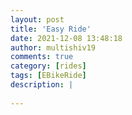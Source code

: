 ```yaml
---
layout: post
title: 'Easy Ride'
date: 2021-12-08 13:48:18
author: multishiv19
comments: true
category: [rides]
tags: [EBikeRide]
description: |
    
---
```





<div width='100%' class='strava-embed-placeholder' data-embed-type='activity' data-embed-id='6356829879'></div>
<script src='https://strava-embeds.com/embed.js'></script>

